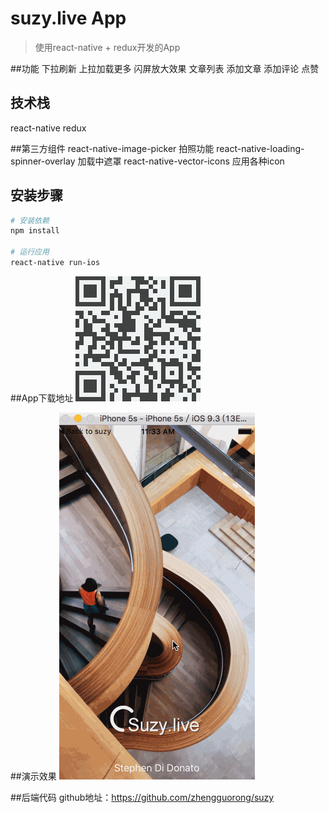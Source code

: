 # suzy.live App

> 使用react-native + redux开发的App

##功能
下拉刷新
上拉加载更多
闪屏放大效果
文章列表
添加文章
添加评论
点赞

## 技术栈
react-native
redux

##第三方组件
react-native-image-picker  拍照功能
react-native-loading-spinner-overlay 加载中遮罩
react-native-vector-icons 应用各种icon

## 安装步骤

``` bash
# 安装依赖
npm install

# 运行应用
react-native run-ios
```

##App下载地址
![](download.png)

##演示效果
![](suzydemo.gif)

##后端代码
github地址：https://github.com/zhengguorong/suzy



